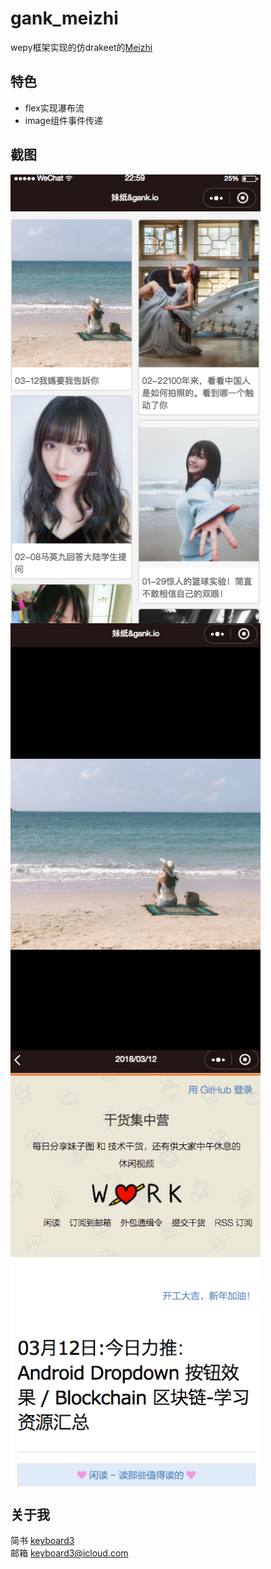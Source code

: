 # gank_meizhi
wepy框架实现的仿drakeet的[Meizhi](https://github.com/drakeet/Meizhi)

## 特色
* flex实现瀑布流
* image组件事件传递
 
## 截图
<div style="display:flex;flex-flow:row wrap;">
    <img src="/images/index.png" width="400">
    <img src="/images/image.png" width="400">
    <img src="/images/detail.png" width="400">
</div>


## 关于我

简书 [keyboard3](http://www.jianshu.com/users/62329de8c8a6/latest_articles)<br>
邮箱 keyboard3@icloud.com
